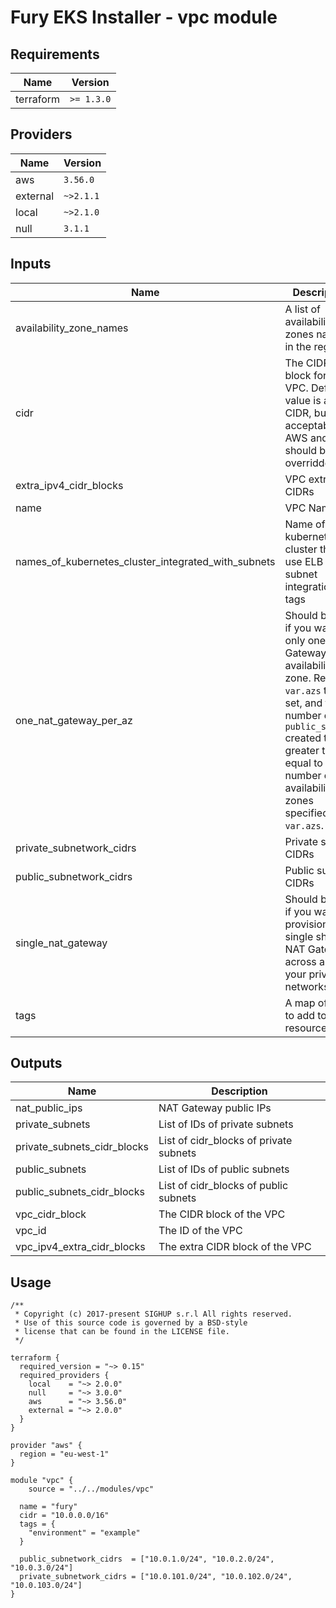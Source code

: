 <!-- BEGIN_TF_DOCS -->

# Fury EKS Installer - vpc module

<!-- <KFD-DOCS> -->

## Requirements

| Name | Version   |
|------|-----------|
| terraform | `>= 1.3.0`  |

## Providers

| Name | Version |
|------|---------|
| aws | `3.56.0`    |
| external | `~>2.1.1` |
| local | `~>2.1.0` |
| null | `3.1.1`   |

## Inputs

| Name                                                      | Description | Default | Required |
|-----------------------------------------------------------|-------------|---------|:--------:|
| availability\_zone\_names                                 | A list of availability zones names in the region | `[]` | no |
| cidr                                                      | The CIDR block for the VPC. Default value is a valid CIDR, but not acceptable by AWS and should be overridden | n/a | yes |
| extra\_ipv4\_cidr\_blocks                                 | VPC extra CIDRs | `[]` | no |
| name                                                      | VPC Name | n/a | yes |
| names\_of\_kubernetes\_cluster\_integrated\_with\_subnets | Name of kubernetes cluster that will use ELB subnet integration via tags | `[]` | no |
| one\_nat\_gateway\_per\_az                                | Should be true if you want only one NAT Gateway per availability zone. Requires `var.azs` to be set, and the number of `public_subnets` created to be greater than or equal to the number of availability zones specified in `var.azs`. | `false` | no |
| private\_subnetwork\_cidrs                                | Private subnet CIDRs | n/a | yes |
| public\_subnetwork\_cidrs                                 | Public subnet CIDRs | n/a | yes |
| single\_nat\_gateway                                      | Should be true if you want to provision a single shared NAT Gateway across all of your private networks | `false` | no |
| tags                                                      | A map of tags to add to all resources | `{}` | no |

## Outputs

| Name                           | Description                             |
|--------------------------------|-----------------------------------------|
| nat\_public\_ips               | NAT Gateway public IPs                  |
| private\_subnets               | List of IDs of private subnets          |
| private\_subnets\_cidr\_blocks | List of cidr\_blocks of private subnets |
| public\_subnets                | List of IDs of public subnets           |
| public\_subnets\_cidr\_blocks  | List of cidr\_blocks of public subnets  |
| vpc\_cidr\_block               | The CIDR block of the VPC               |
| vpc\_id                        | The ID of the VPC                       |
| vpc\_ipv4\_extra\_cidr\_blocks | The extra CIDR block of the VPC         |

## Usage

```hcl
/**
 * Copyright (c) 2017-present SIGHUP s.r.l All rights reserved.
 * Use of this source code is governed by a BSD-style
 * license that can be found in the LICENSE file.
 */

terraform {
  required_version = "~> 0.15"
  required_providers {
    local    = "~> 2.0.0"
    null     = "~> 3.0.0"
    aws      = "~> 3.56.0"
    external = "~> 2.0.0"
  }
}

provider "aws" {
  region = "eu-west-1"
}

module "vpc" {
    source = "../../modules/vpc"

  name = "fury"
  cidr = "10.0.0.0/16"
  tags = {
    "environment" = "example"
  }

  public_subnetwork_cidrs  = ["10.0.1.0/24", "10.0.2.0/24", "10.0.3.0/24"]
  private_subnetwork_cidrs = ["10.0.101.0/24", "10.0.102.0/24", "10.0.103.0/24"]
}
```

<!-- </KFD-DOCS> -->
<!-- END_TF_DOCS -->
